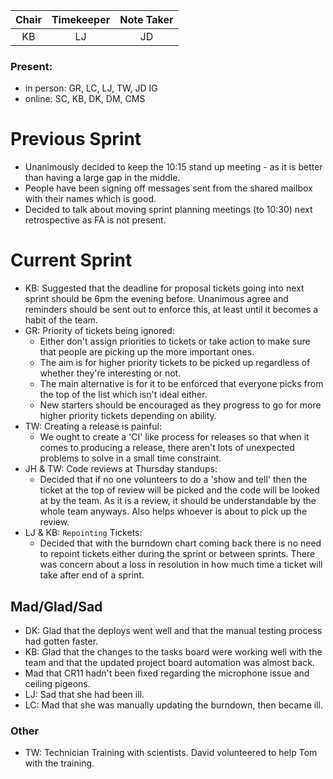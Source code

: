 | Chair        | Timekeeper  | Note Taker   |
| :--------:   | :---------: | :----------: |
| KB           | LJ          | JD           |

### Present:
- in person: GR, LC, LJ, TW, JD IG
- online:    SC, KB, DK, DM, CMS


# Previous Sprint

- Unanimously decided to keep the 10:15 stand up meeting - as it is better than having a large gap in the middle.
- People have been signing off messages sent from the shared mailbox with their names which is good.
- Decided to talk about moving sprint planning meetings (to 10:30) next retrospective as FA is not present.

# Current Sprint

- KB: Suggested that the deadline for proposal tickets going into next sprint should be 6pm the evening before. Unanimous agree and reminders should be sent out to enforce this, at least until it becomes a habit of the team.
- GR: Priority of tickets being ignored:
    - Either don't assign priorities to tickets or take action to make sure that people are picking up the more important ones.
    - The aim is for higher priority tickets to be picked up regardless of whether they're interesting or not.
    - The main alternative is for it to be enforced that everyone picks from the top of the list which isn't ideal either.
    - New starters should be encouraged as they progress to go for more higher priority tickets depending on ability. 
- TW: Creating a release is painful:
    - We ought to create a 'CI' like process for releases so that when it comes to producing a release, there aren't lots of unexpected problems to solve in a small time constraint.
- JH & TW: Code reviews at Thursday standups:
    - Decided that if no one volunteers to do a 'show and tell' then the ticket at the top of review will be picked and the code will be looked at by the team. As it is a review, it should be understandable by the whole team anyways. Also helps whoever is about to pick up the review.
- LJ & KB: `Repointing` Tickets:
    - Decided that with the burndown chart coming back there is no need to repoint tickets either during the sprint or between sprints. There was concern about a loss in resolution in how much time a ticket will take after end of a sprint.


## Mad/Glad/Sad
- DK: Glad that the deploys went well and that the manual testing process had gotten faster.
- KB: Glad that the changes to the tasks board were working well with the team and that the updated project board automation was almost back.
- Mad that CR11 hadn't been fixed regarding the microphone issue and ceiling pigeons.
- LJ: Sad that she had been ill.
- LC: Mad that she was manually updating the burndown, then became ill.

### Other
- TW: Technician Training with scientists. David volunteered to help Tom with the training.